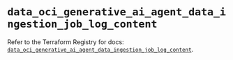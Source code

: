 # `data_oci_generative_ai_agent_data_ingestion_job_log_content`

Refer to the Terraform Registry for docs: [`data_oci_generative_ai_agent_data_ingestion_job_log_content`](https://registry.terraform.io/providers/oracle/oci/7.19.0/docs/data-sources/generative_ai_agent_data_ingestion_job_log_content).

